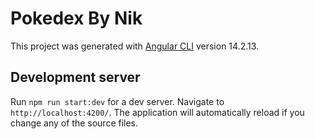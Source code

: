 # Pokedex By Nik

This project was generated with [Angular CLI](https://github.com/angular/angular-cli) version 14.2.13.

## Development server

Run `npm run start:dev` for a dev server. Navigate to `http://localhost:4200/`. The application will automatically reload if you change any of the source files.
